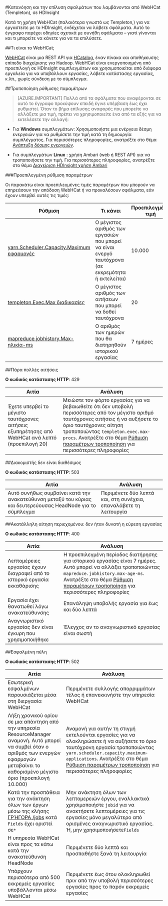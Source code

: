 <properties
 pageTitle="Κατανόηση και επίλυση σφαλμάτων WebHCat σε HDInsight"
 description="Μάθετε πώς να πληροφορίες σχετικά με συνήθη σφάλματα επιστρέφονται από WebHCat σε HDInsight και τον τρόπο για να τα επιλύσετε."
 services="hdinsight"
 documentationCenter=""
 authors="Blackmist"
 manager="jhubbard"
 editor="cgronlun"
 tags="azure-portal"/>

<tags
 ms.service="hdinsight"
 ms.devlang="na"
 ms.topic="article"
 ms.tgt_pltfrm="na"
 ms.workload="big-data"
 ms.date="09/27/2016"
 ms.author="larryfr"/>

#<a name="understand-and-resolve-errors-received-from-webhcat-templeton-on-hdinsight"></a>Κατανόηση και την επίλυση σφαλμάτων που λαμβάνονται από WebHCat (Templeton), σε HDInsight

Κατά τη χρήση WebHCat (παλαιότερα γνωστό ως Templeton,) για να εργαστείτε με το HDInsight, ενδέχεται να λάβετε σφάλματα. Αυτό το έγγραφο παρέχει οδηγίες σχετικά με συνήθη σφάλματα – γιατί γίνονται και τι μπορείτε να κάνετε για να τα επιλύσετε.

##<a name="what-is-webhcat"></a>Τι είναι το WebHCat;

[WebHCat](https://cwiki.apache.org/confluence/display/Hive/WebHCat) είναι μια REST API για [HCatalog](https://cwiki.apache.org/confluence/display/Hive/HCatalog), έναν πίνακα και αποθήκευσης επίπεδο διαχείρισης για Hadoop. WebHCat είναι ενεργοποιημένη από προεπιλογή σε HDInsight συμπλεγμάτων και χρησιμοποιείται από διάφορα εργαλεία για να υποβάλλουν εργασίες, λάβετε κατάστασης εργασίας, κ.λπ., χωρίς σύνδεση με το σύμπλεγμα.

##<a name="modifying-configuration"></a>Τροποποίηση ρύθμισης παραμέτρων

> [AZURE.IMPORTANT] Πολλά από τα σφάλματα που αναφέρονται σε αυτό το έγγραφο προκύψουν επειδή έγινε υπέρβαση έως έχει ρυθμιστεί. Όταν το βήμα επίλυσης αναφορές που μπορείτε να αλλάξετε μια τιμή, πρέπει να χρησιμοποιείτε ένα από τα εξής για να εκτελέσετε την αλλαγή:

* Για **Windows** συμπλεγμάτων: Χρησιμοποιήστε μια ενέργεια δέσμη ενεργειών για να ρυθμίσετε την τιμή κατά τη δημιουργία συμπλέγματος. Για περισσότερες πληροφορίες, ανατρέξτε στο θέμα [Ανάπτυξη δέσμης ενεργειών](hdinsight-hadoop-script-actions.md).

* Για συμπλεγμάτων **Linux** : χρήση Ambari (web ή REST API) για να τροποποιήσετε την τιμή. Για περισσότερες πληροφορίες, ανατρέξτε στο θέμα [Διαχείριση HDInsight χρήση Ambari](hdinsight-hadoop-manage-ambari.md)

###<a name="default-configuration"></a>Προεπιλεγμένη ρύθμιση παραμέτρων

Οι παρακάτω είναι προεπιλεγμένες τιμές παραμέτρων που μπορούν να επηρεάσουν την απόδοση WebHCat ή να προκαλέσουν σφάλματα, εάν έχουν υπερβεί αυτές τις τιμές:

| Ρύθμιση | Τι κάνει | Προεπιλεγμένη τιμή |
| ------- | ------------ | ------------- |
| [yarn.Scheduler.Capacity.Maximum εφαρμογές][maximum-applications] | Ο μέγιστος αριθμός των εργασιών που μπορεί να είναι ενεργό ταυτόχρονα (σε εκκρεμότητα ή εκτελείται) | 10.000 |
| [templeton.Exec.Max διαδικασίες][max-procs] | Ο μέγιστος αριθμός των αιτήσεων που μπορεί να δοθεί ταυτόχρονα | 20 |
| [mapreduce.jobhistory.Max-ηλικία-ms][max-age-ms] | Ο αριθμός των ημερών που θα διατηρηθούν ιστορικού εργασίας | 7 ημέρες |

##<a name="too-many-requests"></a>Πάρα πολλές αιτήσεις

**Ο κωδικός κατάστασης HTTP**: 429

| Αιτία | Ανάλυση |
| ----- | ---------- |
| Έχετε υπερβεί το μέγιστο ταυτόχρονες αιτήσεις εξυπηρέτησης από WebHCat ανά λεπτό (προεπιλογή 20) | Μειώστε τον φόρτο εργασίας για να βεβαιωθείτε ότι δεν υποβολή περισσότερες από τον μέγιστο αριθμό ταυτόχρονες αιτήσεις ή να αυξήσετε το όριο ταυτόχρονες αίτηση τροποποιώντας `templeton.exec.max-procs`. Ανατρέξτε στο θέμα [Ρύθμιση παραμέτρων τροποποίηση](#modifying-configuration) για περισσότερες πληροφορίες |

##<a name="server-unavailable"></a>Διακομιστής δεν είναι διαθέσιμος

**Ο κωδικός κατάστασης HTTP**: 503

| Αιτία | Ανάλυση |
| ---------------- | ------------------- |
| Αυτό συνήθως συμβαίνει κατά την ανακατεύθυνση μεταξύ του κύριας και δευτερεύουσας HeadNode για το σύμπλεγμα | Περιμένετε δύο λεπτά και, στη συνέχεια, επαναλάβετε τη λειτουργία |

##<a name="bad-request-content-could-not-find-job"></a>Ακατάλληλη αίτηση περιεχομένου: δεν ήταν δυνατή η εύρεση εργασίας

**Ο κωδικός κατάστασης HTTP**: 400

| Αιτία | Ανάλυση |
| ---------------- | ------------------- |
| Λεπτομέρειες εργασίας έχουν διαγραφεί από το ιστορικό εργασία εκκαθάρισης | Η προεπιλεγμένη περίοδος διατήρησης για ιστορικού εργασίας είναι 7 ημέρες. Αυτό μπορεί να αλλάξει τροποποιώντας `mapreduce.jobhistory.max-age-ms`. Ανατρέξτε στο θέμα [Ρύθμιση παραμέτρων τροποποίηση](#modifying-configuration) για περισσότερες πληροφορίες |
| Εργασία έχει θανατωθεί λόγω ανακατεύθυνσης | Επανάληψη υποβολής εργασία για έως και δύο λεπτά |
| Αναγνωριστικό εργασίας δεν είναι έγκυρη που χρησιμοποιήθηκε | Έλεγχος αν το αναγνωριστικό εργασίας είναι σωστή |

##<a name="bad-gateway"></a>Εσφαλμένη πύλη

**Ο κωδικός κατάστασης HTTP**: 502

| Αιτία | Ανάλυση |
| ---------------- | ------------------- |
| Εσωτερική εσφαλμένων παρουσιάζεται μέσα στη διεργασία WebHCat | Περιμένετε συλλογής απορριμμάτων τέλος ή επανεκκινήστε την υπηρεσία WebHCat |
| Λήξη χρονικού ορίου σε μια απάντηση από την υπηρεσία ResourceManager αναμονή. Αυτό μπορεί να συμβεί όταν ο αριθμός των ενεργών εφαρμογών μεταβαίνει το καθορισμένο μέγιστο όριο (προεπιλογή 10.000) | Αναμονή για αυτήν τη στιγμή εκτελούνται εργασίες για να ολοκληρώσετε ή να αυξήσετε το όριο ταυτόχρονη εργασία τροποποιώντας `yarn.scheduler.capacity.maximum-applications`. Ανατρέξτε στο θέμα [Ρύθμιση παραμέτρων τροποποίηση](#modifying-configuration) για περισσότερες πληροφορίες  |
| Κατά την προσπάθεια για την ανάκτηση όλων των έργων μέσω της κλήσης [ΓΡΉΓΟΡΑ /jobs](https://cwiki.apache.org/confluence/display/Hive/WebHCat+Reference+Jobs) κατά `Fields` έχει οριστεί σε`*` | Μην ανάκτηση *όλων* των λεπτομερειών έργου, εναλλακτικά χρησιμοποιήστε `jobid` για να ανακτήσετε λεπτομέρειες για τις εργασίες μόνο μεγαλύτερο από ορισμένες αναγνωριστικό εργασίας. Ή, μην χρησιμοποιήσετε`Fields` |
| Η υπηρεσία WebHCat είναι προς τα κάτω κατά την ανακατεύθυνση HeadNode | Περιμένετε δύο λεπτά και προσπαθήστε ξανά τη λειτουργία |
| Υπάρχουν περισσότερα από 500 εκκρεμείς εργασίες υποβάλλονται μέσω WebHCat | Περιμένετε έως ότου ολοκληρωθεί πριν από την υποβολή περισσότερες εργασίες προς το παρόν εκκρεμείς εργασίες |

[maximum-applications]: http://docs.hortonworks.com/HDPDocuments/HDP2/HDP-2.1.3/bk_system-admin-guide/content/setting_application_limits.html
[max-procs]: https://hive.apache.org/javadocs/hcat-r0.5.0/configuration.html
[max-age-ms]: http://docs.hortonworks.com/HDPDocuments/HDP2/HDP-2.0.6.0/ds_Hadoop/hadoop-mapreduce-client/hadoop-mapreduce-client-core/mapred-default.xml
 
